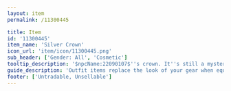 ```yaml
---
layout: item
permalink: /11300445

title: Item
id: '11300445'
item_name: 'Silver Crown'
icon_url: 'item/icon/11300445.png'
sub_header: ['Gender: All', 'Cosmetic']
tooltip_description: '$npcName:22090107$''s crown. It''s still a mystery what kingdom he rules.'
guide_description: 'Outfit items replace the look of your gear when equipped.'
footer: ['Untradable, Unsellable']
---
```

